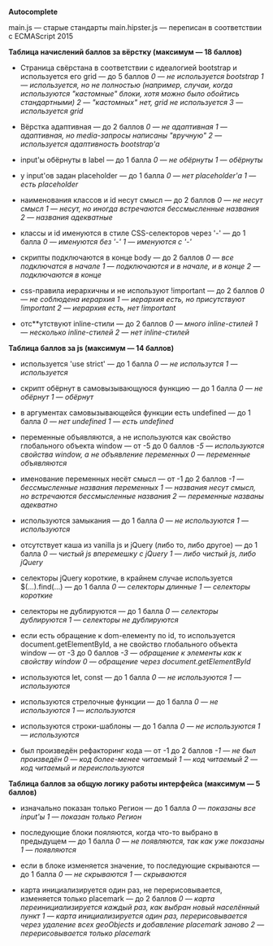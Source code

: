 **Autocomplete**

main.js — старые стандарты
main.hipster.js — переписан в соответствии с ECMAScript 2015

**Таблица начислений баллов за вёрстку (максимум — 18 баллов)**

* Страница свёрстана в соответствии с идеалогией bootstrap и используется его grid — до 5 баллов
_0 — не используется bootstrap
1 — используется, но не полностью (например, случаи, когда используются "кастомные" блоки, хотя можно было обойтись стандартными)
2 — "кастомных" нет, grid не используется
3 — используется grid_

* Вёрстка адаптивная — до 2 баллов
_0 — не адаптивная
1 — адаптивная, но media-запросы написаны "вручную"
2 — используется адаптивность bootstrap'а_

* input'ы обёрнуты в label — до 1 балла
_0 — не обёрнуты
1 — обёрнуты_

* у input'ов задан placeholder — до 1 балла
_0 — нет placeholder'а
1 — есть placeholder_

* наименования классов и id несут смысл — до 2 баллов
_0 — не несут смысл
1 — несут, но иногда встречаются бессмысленные названия
2 — названия адекватные_

* классы и id именуются в стиле CSS-селекторов через '-' — до 1 балла
_0 — именуются без '-'
1 — именуются с '-'_

* скрипты подключаются в конце body — до 2 баллов
_0 — все подключатся в начале
1 — подключаются и в начале, и в конце
2 — подключаются в конце_

* css-правила иерархичны и не используют !important — до 2 баллов
_0 — не соблюдена иерархия
1 — иерархия есть, но присутствуют !important
2 — иерархия есть, нет !important_

* отс**утствуют inline-стили — до 2 баллов
_0 — много inline-стилей
1 — несколько inline-стилей
2 — нет inline-стилей_

**Таблица баллов за js (максимум — 14 баллов)**

* используется 'use strict' — до 1 балла
_0 — не использутся
1 — используется_

* скрипт обёрнут в самовызывающуюся функцию — до 1 балла
_0 — не обёрнут
1 — обёрнут_

* в аргументах самовызывающейся функции есть undefined — до 1 балла
_0 — нет undefined
1 — есть undefined_

* переменные объявляются, а не используются как свойство глобального объекта window — от -5 до 0 баллов
_-5 — используются свойства window, а не объявление переменных
0 — переменные объявляются_

* именование переменных несёт смысл — от -1 до 2 баллов
_-1 — бессмысленные названия переменных
1 — названия несут смысл, но встречаются бессмысленные названия
2 — переменные названы адекватно_

* используются замыкания — до 1 балла
_0 — не используются
1 — используются_

* отсутствует каша из vanilla js и jQuery (либо то, либо другое) — до 1 балла
_0 — чистый js вперемешку с jQuery
1 — либо чистый js, либо jQuery_

* селекторы jQuery короткие, в крайнем случае используется $(...).find(...) — до 1 балла
_0 — селекторы длинные
1 — селекторы короткие_

* селекторы не дублируются — до 1 балла
_0 — селекторы дублируются
1 — селекторы не дублируются_

* если есть обращение к dom-елементу по id, то используется document.getElementById, а не свойство глобального объекта window — от -3 до 0 баллов
_-3 — обращение к элементы как к свойству window
0 — обращение через document.getElementById_

* используются let, const — до 1 балла
_0 — не используются
1 — используются_

* используются стрелочные функции — до 1 балла
_0 — не используются
1 — используются_

* используются строки-шаблоны — до 1 балла
_0 — не используются
1 — используются_

* был произведён рефакторинг кода — от -1 до 2 баллов
_-1 — не был произведён
0 — код более-менее читаемый
1 — код читаемый
2 — код читаемый и переиспользуются_

**Таблица баллов за общую логику работы интерфейса (максимум — 5 баллов)**

* изначально показан только Регион — до 1 балла
_0 — показаны все input'ы
1 — показан только Регион_

* последующие блоки пояляются, когда что-то выбрано в предыдущем — до 1 балла
_0 — не появляются, так как уже показаны
1 — появляются_

* если в блоке изменяется значение, то последующие скрываются — до 1 балла
_0 — не скрываются
1 — скрываются_

* карта инициализируется один раз, не перерисовывается, изменяется только placemark — до 2 баллов
_0 — карта переинициализируется каждый раз, как выбран новый населённый пункт
1 — карта инициализируется один раз, перерисовывается через удаление всех geoObjects и добавление placemark заново
2 — перерисовывается только placemark_